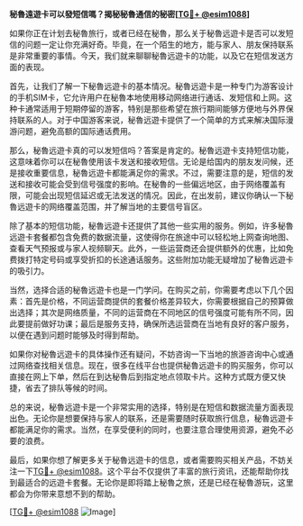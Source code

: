 **秘魯遠遊卡可以發短信嗎？揭秘秘魯通信的秘密[[TG💪+ @esim1088](https://t.me/s/esim1088)]**

如果你正在计划去秘魯旅行，或者已经在秘魯，那么关于秘魯远遊卡是否可以发短信的问题一定让你充满好奇。毕竟，在一个陌生的地方，能与家人、朋友保持联系是非常重要的事情。今天，我们就来聊聊秘魯远遊卡的功能，以及它在短信发送方面的表现。

首先，让我们了解一下秘魯远遊卡的基本情况。秘魯远遊卡是一种专门为游客设计的手机SIM卡，它允许用户在秘魯本地使用移动网络进行通话、发短信和上网。这种卡通常适用于短期停留的游客，特别是那些希望在旅行期间能够方便地与外界保持联系的人。对于中国游客来说，秘魯远遊卡提供了一个简单的方式来解决国际漫游问题，避免高额的国际通话费用。

那么，秘魯远遊卡真的可以发短信吗？答案是肯定的。秘魯远遊卡支持短信功能，这意味着你可以在秘魯使用该卡发送和接收短信。无论是给国内的朋友发问候，还是接收重要信息，秘魯远遊卡都能满足你的需求。不过，需要注意的是，短信的发送和接收可能会受到信号强度的影响。在秘魯的一些偏远地区，由于网络覆盖有限，可能会出现短信延迟或无法发送的情况。因此，在出发前，建议你确认一下秘魯远遊卡的网络覆盖范围，并了解当地的主要信号盲区。

除了基本的短信功能，秘魯远遊卡还提供了其他一些实用的服务。例如，许多秘魯远遊卡套餐都包含免费的数据流量，这使得你在旅途中可以轻松地上网查询地图、查看天气预报或与家人视频聊天。此外，一些运营商还会提供额外的优惠，比如免费拨打特定号码或享受折扣的长途通话服务。这些附加功能无疑增加了秘魯远遊卡的吸引力。

当然，选择合适的秘魯远遊卡也是一门学问。在购买之前，你需要考虑以下几个因素：首先是价格，不同运营商提供的套餐价格差异较大，你需要根据自己的预算做出选择；其次是网络质量，不同的运营商在不同地区的信号强度可能有所不同，因此要提前做好功课；最后是服务支持，确保所选运营商在当地有良好的客户服务，以便在遇到问题时能够及时得到帮助。

如果你对秘魯远遊卡的具体操作还有疑问，不妨咨询一下当地的旅游咨询中心或通过网络查找相关信息。现在，很多在线平台也提供秘魯远遊卡的购买服务，你可以直接在网上下单，然后在到达秘魯后到指定地点领取卡片。这种方式既方便又快捷，省去了排队等候的时间。

总的来说，秘魯远遊卡是一个非常实用的选择，特别是在短信和数据流量方面表现出色。无论你是想要保持与家人的联系，还是需要随时获取旅行信息，秘魯远遊卡都能满足你的需求。当然，在享受便利的同时，也要注意合理使用资源，避免不必要的浪费。

最后，如果你想了解更多关于秘魯远遊卡的信息，或者需要购买相关产品，不妨关注一下[TG💪+ @esim1088](https://t.me/s/esim1088)。这个平台不仅提供了丰富的旅行资讯，还能帮助你找到最适合的远遊卡套餐。无论你是即将踏上秘魯之旅，还是已经在秘魯游玩，这里都会为你带来意想不到的帮助。

[[TG💪+ @esim1088](https://t.me/s/esim1088) ![Image](https://i.postimg.cc/4NQfJmqS/Snipaste-2025-05-13-00-14-12.png)]